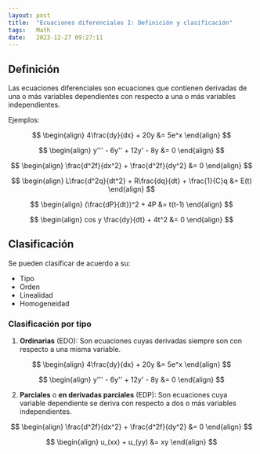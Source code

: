 ```yaml
---
layout: post
title:  "Ecuaciones diferenciales I: Definición y clasificación"
tags:   Math
date:   2023-12-27 09:27:11
---
```


## Definición

Las ecuaciones diferenciales son ecuaciones que contienen derivadas de una o más variables dependientes con respecto a una o más variables independientes.

Ejemplos:

$$
\begin{align}
4\frac{dy}{dx} + 20y &= 5e^x
\end{align}
$$

$$
\begin{align}
y''' - 6y'' + 12y' - 8y &= 0
\end{align}
$$

$$
\begin{align}
\frac{d^2f}{dx^2} + \frac{d^2f}{dy^2} &= 0
\end{align}
$$

$$
\begin{align}
L\frac{d^2q}{dt^2} + R\frac{dq}{dt} + \frac{1}{C}q &= E(t)
\end{align}
$$

$$
\begin{align}
(\frac{dP}{dt})^2 + 4P &= t(t-1)
\end{align}
$$

$$
\begin{align}
cos y \frac{dy}{dt} + 4t^2 &= 0
\end{align}
$$

## Clasificación

Se pueden clasificar de acuerdo a su:
* Tipo
* Orden
* Linealidad
* Homogeneidad


### Clasificación por tipo

1. **Ordinarias** (EDO): Son ecuaciones cuyas derivadas siempre son con respecto a una misma variable.

$$
\begin{align}
4\frac{dy}{dx} + 20y &= 5e^x
\end{align}
$$

$$
\begin{align}
y''' - 6y'' + 12y' - 8y &= 0
\end{align}
$$

2. **Parciales** o **en derivadas parciales** (EDP): Son ecuaciones cuya variable dependiente se deriva con respecto a dos o más variables independientes.

$$
\begin{align}
\frac{d^2f}{dx^2} + \frac{d^2f}{dy^2} &= 0
\end{align}
$$

$$
\begin{align}
u_(xx) + u_(yy) &= xy
\end{align}
$$
